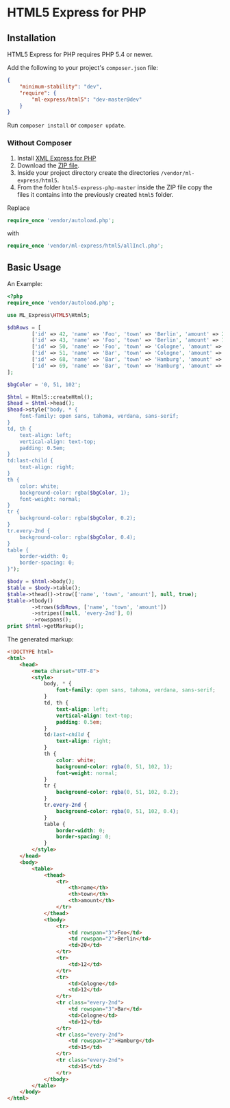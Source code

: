 # HTML5 Express for PHP

## Installation

HTML5 Express for PHP requires PHP 5.4 or newer.

Add the following to your project's `composer.json` file:
```json
{
    "minimum-stability": "dev",
    "require": {
        "ml-express/html5": "dev-master@dev"
    }
}
```


Run `composer install` or `composer update`.

### Without Composer

 1. Install [XML Express for PHP](https://github.com/ml-express/xml-express-php)
 2. Download the [ZIP file](https://github.com/ml-express/html5-express-php/archive/master.zip).
 3. Inside your project directory create the directories `/vendor/ml-express/html5`.
 4. From the folder `html5-express-php-master` inside the ZIP file copy the files it contains into the previously created `html5` folder.

Replace
```php
require_once 'vendor/autoload.php';
```

with
```php
require_once 'vendor/ml-express/html5/allIncl.php';
```


## Basic Usage

An Example:
```php
<?php
require_once 'vendor/autoload.php';

use ML_Express\HTML5\Html5;

$dbRows = [
        ['id' => 42, 'name' => 'Foo', 'town' => 'Berlin', 'amount' => 20],
        ['id' => 43, 'name' => 'Foo', 'town' => 'Berlin', 'amount' => 12],
        ['id' => 50, 'name' => 'Foo', 'town' => 'Cologne', 'amount' => 12],
        ['id' => 51, 'name' => 'Bar', 'town' => 'Cologne', 'amount' => 12],
        ['id' => 68, 'name' => 'Bar', 'town' => 'Hamburg', 'amount' => 15],
        ['id' => 69, 'name' => 'Bar', 'town' => 'Hamburg', 'amount' => 15]
];

$bgColor = '0, 51, 102';

$html = Html5::createHtml();
$head = $html->head();
$head->style("body, * {
    font-family: open sans, tahoma, verdana, sans-serif;
}
td, th {
    text-align: left;
    vertical-align: text-top;
    padding: 0.5em;
}
td:last-child {
    text-align: right;
}
th {
    color: white;
    background-color: rgba($bgColor, 1);
    font-weight: normal;
}
tr {
    background-color: rgba($bgColor, 0.2);
}
tr.every-2nd {
    background-color: rgba($bgColor, 0.4);
}
table {
    border-width: 0;
    border-spacing: 0;
}");

$body = $html->body();
$table = $body->table();
$table->thead()->trow(['name', 'town', 'amount'], null, true);
$table->tbody()
        ->trows($dbRows, ['name', 'town', 'amount'])
        ->stripes([null, 'every-2nd'], 0)
        ->rowspans();
print $html->getMarkup();

```

The generated markup:

```html
<!DOCTYPE html>
<html>
    <head>
        <meta charset="UTF-8">
        <style>
            body, * {
                font-family: open sans, tahoma, verdana, sans-serif;
            }
            td, th {
                text-align: left;
                vertical-align: text-top;
                padding: 0.5em;
            }
            td:last-child {
                text-align: right;
            }
            th {
                color: white;
                background-color: rgba(0, 51, 102, 1);
                font-weight: normal;
            }
            tr {
                background-color: rgba(0, 51, 102, 0.2);
            }
            tr.every-2nd {
                background-color: rgba(0, 51, 102, 0.4);
            }
            table {
                border-width: 0;
                border-spacing: 0;
            }
        </style>
    </head>
    <body>
        <table>
            <thead>
                <tr>
                    <th>name</th>
                    <th>town</th>
                    <th>amount</th>
                </tr>
            </thead>
            <tbody>
                <tr>
                    <td rowspan="3">Foo</td>
                    <td rowspan="2">Berlin</td>
                    <td>20</td>
                </tr>
                <tr>
                    <td>12</td>
                </tr>
                <tr>
                    <td>Cologne</td>
                    <td>12</td>
                </tr>
                <tr class="every-2nd">
                    <td rowspan="3">Bar</td>
                    <td>Cologne</td>
                    <td>12</td>
                </tr>
                <tr class="every-2nd">
                    <td rowspan="2">Hamburg</td>
                    <td>15</td>
                </tr>
                <tr class="every-2nd">
                    <td>15</td>
                </tr>
            </tbody>
        </table>
    </body>
</html>
```